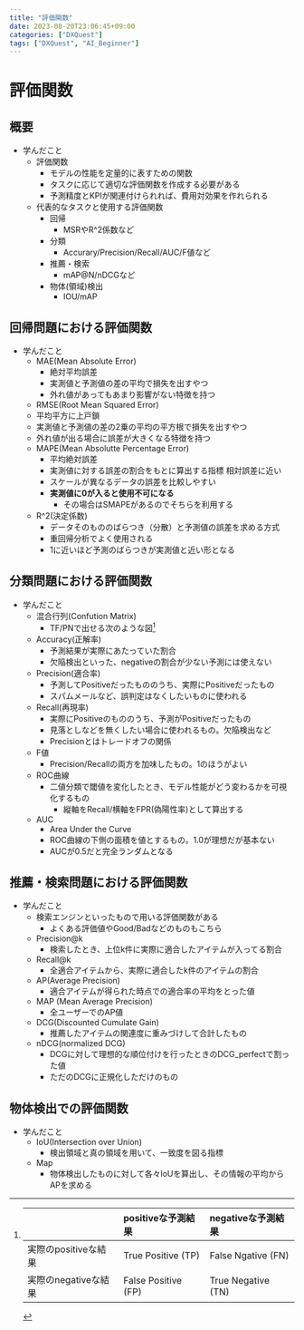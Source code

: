 ```yaml
---
title: "評価関数"
date: 2023-08-20T23:06:45+09:00
categories: ["DXQuest"]
tags: ["DXQuest", "AI_Beginner"]
---
```

# 評価関数

## 概要

- 学んだこと
  - 評価関数
    - モデルの性能を定量的に表すための関数
    - タスクに応じて適切な評価関数を作成する必要がある
    - 予測精度とKPIが関連付けられれば、費用対効果を作れられる
  - 代表的なタスクと使用する評価関数
    - 回帰
      - MSRやR^2係数など
    - 分類
      - Accurary/Precision/Recall/AUC/F値など
    - 推薦・検索
      - mAP@N/nDCGなど
    - 物体(領域)検出
      - IOU/mAP

## 回帰問題における評価関数
  
- 学んだこと
  - MAE(Mean Absolute Error)
    - 絶対平均誤差
    - 実測値と予測値の差の平均で損失を出すやつ
    - 外れ値があってもあまり影響がない特徴を持つ
  - RMSE(Root Mean Squared Error)
   - 平均平方に上戸鎖
   - 実測値と予測値の差の2乗の平均の平方根で損失を出すやつ
   - 外れ値が出る場合に誤差が大きくなる特徴を持つ
  - MAPE(Mean Absolutte Percentage Error)
    - 平均絶対誤差
    - 実測値に対する誤差の割合をもとに算出する指標 相対誤差に近い
    - スケールが異なるデータの誤差を比較しやすい
    - **実測値に0が入ると使用不可になる**
      - その場合はSMAPEがあるのでそちらを利用する
  - R^2(決定係数)
    - データそのもののばらつき（分散）と予測値の誤差を求める方式
    - 重回帰分析でよく使用される
    - 1に近いほど予測のばらつきが実測値と近い形となる
      
## 分類問題における評価関数

- 学んだこと
  - 混合行列(Confution Matrix)
    - TF/PNで出せる次のような図[^ConfutionMatrix]
  - Accuracy(正解率)
    - 予測結果が実際にあたっていた割合
    - 欠陥検出といった、negativeの割合が少ない予測には使えない
  - Precision(適合率)
    - 予測してPositiveだったもののうち、実際にPositiveだったもの
    - スパムメールなど、誤判定はなくしたいものに使われる
  - Recall(再現率)
    - 実際にPositiveのもののうち、予測がPositiveだったもの
    - 見落としなどを無くしたい場合に使われるもの。欠陥検出など
    - Precisionとはトレードオフの関係
  - F値
    - Precision/Recallの両方を加味したもの。1のほうがよい
  - ROC曲線
    - 二値分類で閾値を変化したとき、モデル性能がどう変わるかを可視化するもの
      - 縦軸をRecall/横軸をFPR(偽陽性率)として算出する
  - AUC
    - Area Under the Curve
    - ROC曲線の下側の面積を値とするもの。1.0が理想だが基本ない
    - AUCが0.5だと完全ランダムとなる
  
[^ConfutionMatrix]:
    |  |positiveな予測結果|negativeな予測結果| 
    |:----|:----|:----|
    |実際のpositiveな結果|True Positive (TP)|False Ngative (FN)|
    |実際のnegativeな結果|False Positive (FP)|True Negative (TN)|

## 推薦・検索問題における評価関数

- 学んだこと
  - 検索エンジンといったもので用いる評価関数がある
    - よくある評価値やGood/Badなどのものもこちら
  - Precision@k
    - 検索したとき、上位k件に実際に適合したアイテムが入ってる割合
  - Recall@k
    - 全適合アイテムから、実際に適合したk件のアイテムの割合
  - AP(Average Precision)
    - 適合アイテムが得られた時点での適合率の平均をとった値
  - MAP (Mean Average Precision)
    - 全ユーザーでのAP値
  - DCG(Discounted Cumulate Gain)
    - 推薦したアイテムの関連度に重みづけして合計したもの
  - nDCG(normalized DCG)
    - DCGに対して理想的な順位付けを行ったときのDCG_perfectで割った値
    - ただのDCGに正規化しただけのもの

## 物体検出での評価関数

- 学んだこと
  - IoU(Intersection over Union)
    - 検出領域と真の領域を用いて、一致度を図る指標
  - Map
    - 物体検出したものに対して各々IoUを算出し、その情報の平均からAPを求める
